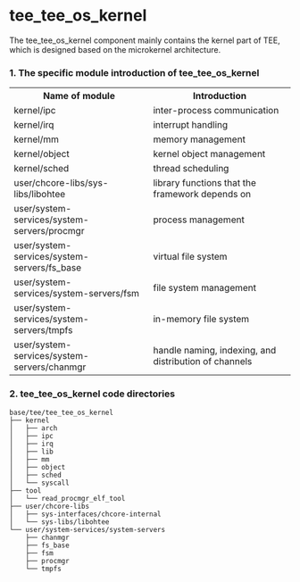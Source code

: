 # tee_tee_os_kernel #

The tee_tee_os_kernel component mainly contains the kernel part of TEE, which is designed based on the microkernel architecture.

### 1. The specific module introduction of tee_tee_os_kernel ###
<table>
<th> Name of module </th>
<th> Introduction </th>
<tr>
<td> kernel/ipc </td><td> inter-process communication </td>
</tr><tr>
<td> kernel/irq </td><td> interrupt handling </td>
</tr><tr>
<td> kernel/mm </td><td> memory management </td>
</tr><tr>
<td> kernel/object </td><td> kernel object management </td>
</tr><tr>
<td> kernel/sched </td><td> thread scheduling </td>
</tr><tr>
<td> user/chcore-libs/sys-libs/libohtee </td><td> library functions that the framework depends on </td>
</tr><tr>
<td> user/system-services/system-servers/procmgr </td><td> process management </td>
</tr><tr>
<td> user/system-services/system-servers/fs_base </td><td> virtual file system </td>
</tr><tr>
<td> user/system-services/system-servers/fsm </td><td> file system management </td>
</tr><tr>
<td> user/system-services/system-servers/tmpfs </td><td> in-memory file system </td>
</tr><tr>
<td> user/system-services/system-servers/chanmgr </td><td> handle naming, indexing, and distribution of channels </td>
</tr>


</table>

### 2. tee_tee_os_kernel code directories ###
```
base/tee/tee_tee_os_kernel
├── kernel
│   ├── arch
│   ├── ipc
│   ├── irq
│   ├── lib
│   ├── mm
│   ├── object
│   ├── sched
│   └── syscall
├── tool
│   └── read_procmgr_elf_tool
├── user/chcore-libs
│   ├── sys-interfaces/chcore-internal
│   └── sys-libs/libohtee
└── user/system-services/system-servers
    ├── chanmgr
    ├── fs_base
    ├── fsm
    ├── procmgr
    └── tmpfs
```